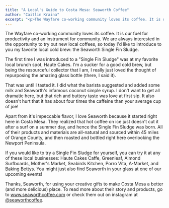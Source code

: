 ```yaml
---
title: "A Local's Guide to Costa Mesa: Seaworth Coffee"
author: "Caitlin Kraina"
excerpt: "<p>The Wayfare co-working community loves its coffee. It is our fuel for productivity and an instrument for community. We are always interested in the opportunity to try out new local coffees, so today I'd like to introduce to you my favorite local cold brew: the Seaworth Single Fin Sludge.</p>"
---
```


The Wayfare co-working community loves its coffee. It is our fuel for productivity and an instrument for community. We are always interested in the opportunity to try out new local coffees, so today I'd like to introduce to you my favorite local cold brew: the Seaworth Single Fin Sludge.

The first time I was introduced to a "Single Fin Sludge" was at my favorite local brunch spot, Haute Cakes. I'm a sucker for a good cold brew, but being the resourceful collector that I am, I really just loved the thought of repurposing the amazing glass bottle (there, I said it).

That was until I tasted it. I did what the barista suggested and added some milk and Seaworth's infamous coconut simple syrup. I don't want to get all dramatic here, but that rich and buttery taste was love at first sip. It also doesn't hurt that it has about four times the caffeine than your average cup of joe!

Apart from it's impeccable flavor, I love Seaworth because it started right here in Costa Mesa. They realized that hot coffee on ice just doesn't cut it after a surf on a summer day, and hence the Single Fin Sludge was born. All of their products and materials are all-natural and sourced within 45 miles of Orange County, and then roasted and bottled right here overlooking the Newport Peninsula.

If you would like to try a Single Fin Sludge for yourself, you can try it at any of these local businesses: Haute Cakes Caffe, Greenleaf, Almond Surfboards, Mother's Market, Seabirds Kitchen, Porro Vita, A-Market, and Baking Bettys. You might just also find Seaworth in your glass at one of our upcoming events!

Thanks, Seaworth, for using your creative gifts to make Costa Mesa a better (and more delicious) place. To read more about their story and products, go to <a href="www.seaworthcoffee.com">www.seaworthcoffee.com</a> or check them out on instagram at <a href="http://instagram.com/seaworthcoffee">@seaworthcoffee</a>.

<div class="fotorama fotorama-wayfare" data-width="100%" data-maxheight="500" data-nav="thumbs" data-allowfullscreen="true" data-fit="contain" data-loop="true" data-keyboard="true" data-navposition="top">
  <a href="{{ 'posts/2015-02-05-local-guide-to-costa-mesa--seaworth-coffee/seaworth-1.jpg' | asset_path }}"></a>
  <a href="{{ 'posts/2015-02-05-local-guide-to-costa-mesa--seaworth-coffee/seaworth-2.jpg' | asset_path }}"></a>
  <a href="{{ 'posts/2015-02-05-local-guide-to-costa-mesa--seaworth-coffee/seaworth-3.jpg' | asset_path }}"></a>
</div>
